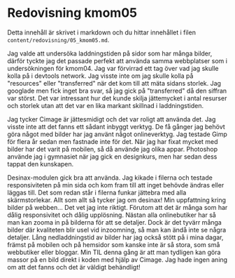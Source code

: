---
---
Redovisning kmom05
=========================

Detta innehåll är skrivet i markdown och du hittar innehållet i filen `content/redovisning/05_kmom05.md`.

Jag valde att undersöka laddningstiden på sidor som har många bilder, därför tyckte jag det passade perfekt att använda samma webbplatser som i undersökningen för kmom04. Jag var förvirrad ett tag över vad jag skulle kolla på i devtools network. Jag visste inte om jag skulle kolla på "resources" eller "transferred" när det kom till att mäta sidans storlek. Jag googlade men fick inget bra svar, så jag gick på "transferred" då den siffran var störst. Det var intressant hur det kunde skilja jättemycket i antal resurser och storlek utan att det var en lika markant skillnad i laddningstiden.

Jag tycker Cimage är jättesmidigt och det var roligt att använda det. Jag visste inte att det fanns ett sådant inbyggt verktyg. De få gånger jag behövt göra något med bilder har jag använt något onlineverktyg. Jag testade Gimp för flera år sedan men fastnade inte för det. När jag har fixat mycket med bilder har det varit på mobilen, så då använde jag olika appar. Photoshop använde jag i gymnasiet när jag gick en designkurs, men har sedan dess tappat den kunskapen.

Desinax-modulen gick bra att använda. Jag kikade i filerna och testade responsiviteten på min sida och kom fram till att inget behövde ändras eller läggas till. Det som redan står i filerna funkar jättebra med alla skärmstorlekar. Allt som allt så tycker jag om desinax! Min uppfattning kring bilder på webben... Det vet jag inte riktigt. Förutom att det är många som har dålig responsivitet och dålig upplösning. Nästan alla onlinebutiker har så man kan zooma in på bilderna för att se detaljer. Dock är det tyvärr många bilder där kvaliteten blir usel vid inzoomning, så man kan ändå inte se några detaljer. Lång nedladdningstid av bilder har jag också stött på i mina dagar, främst på mobilen och på hemsidor som kanske inte är så stora, som små webbutiker eller bloggar.
Min TIL denna gång är att man tydligen kan göra massor på en bild direkt i koden med hjälp av Cimage. Jag hade ingen aning om att det fanns och det är väldigt behändligt!
